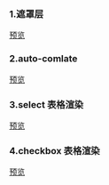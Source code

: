 <h3>1.遮罩层</h3>
 <a href="https://zq-jhon.github.io/littleDemo/mask.html" target="_blank">预览</a>
<br>
<h3>2.auto-comlate</h3>
 <a href="https://zq-jhon.github.io/littleDemo/autocomplate.html" target="_blank">预览</a>
<h3>3.select 表格渲染</h3>
 <a href="https://zq-jhon.github.io/littleDemo/select/select.html" target="_blank">预览</a> 
 <h3>4.checkbox 表格渲染</h3>
 <a href="https://zq-jhon.github.io/littleDemo/checkbox/checkbox.html" target="_blank">预览</a> 
 
